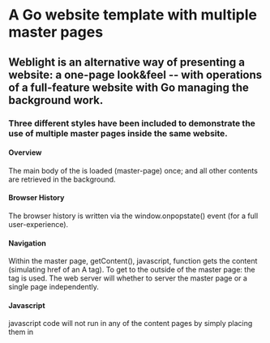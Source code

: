 # A Go website template with multiple master pages

## Weblight is an alternative way of presenting a website: a one-page look&feel -- with operations of a full-feature website with Go managing the background work.

### Three different styles have been included to demonstrate the use of multiple master pages inside the same website. 

#### Overview

The main body of the is loaded (master-page) once; and  all other contents are retrieved in the background.

#### Browser History
The browser history is written via the window.onpopstate() event (for a full user-experience).

#### Navigation

Within the master page, getContent(), javascript, function gets the content (simulating href of an A tag).
To get to the outside of the master page: the <a> tag is used. The web server will whether to server the master page or a single page independently.

#### Javascript
javascript code will not run in any of the content pages by simply placing them in <script> blocks; but it will rather run in-line upon firing events: e.g. onclick="alert('hello world');"

&lt;script&gt; blocks can only be used inside the maser page.

#### Search Engines

Although target content is written to html tags (the entire page not rendered with each request), search engines can still retrieve your full content as that of a traditional website. And it is still possible to make use of <meta name="robots" content="noindex"> on a master page for excluding target page.
                                
#### Some Usage Example

This type of website, basically, loads faster and may offers a better user-experience that comes close to that of a desktop application. Although this style of delivering content can be used for any environment, the following are some suitable examples.

##### User Experience

- When you just don't want your main content-page flickering.
- When you want music running in the background, while navigating within your website.
- Doc sites; where users go back and fourth, quickly and frequently to find content.
- The target pages have heavy backgrounds; therefore, best suited for loading the main page's frame-work (main body) once - and then update parts of the page as required.

And... with Go managing the background work!
